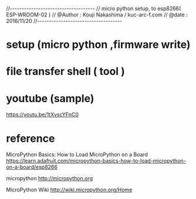 ﻿//------------------------------------
// micro python setup, to esp8266( ESP-WROOM-02 )
// @Author  : Kouji Nakashima / kuc-arc-f.com
// @date    : 2016/11/20
//------------------------------------

# setup (micro python ,firmware write)


# file transfer shell ( tool )


# youtube (sample)
https://youtu.be/1tXvscYFnC0

# reference
MicroPython Basics: How to Load MicroPython on a Board
https://learn.adafruit.com/micropython-basics-how-to-load-micropython-on-a-board/esp8266

micropython
http://micropython.org

MicroPython Wiki
http://wiki.micropython.org/Home

